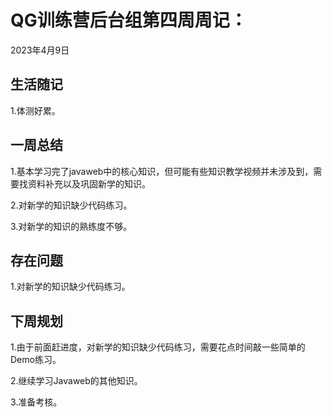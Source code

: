 # QG训练营后台组第四周周记：
2023年4月9日

## 生活随记

1.体测好累。

## 一周总结

1.基本学习完了javaweb中的核心知识，但可能有些知识教学视频并未涉及到，需要找资料补充以及巩固新学的知识。

2.对新学的知识缺少代码练习。

3.对新学的知识的熟练度不够。

## 存在问题

1.对新学的知识缺少代码练习。

## 下周规划

1.由于前面赶进度，对新学的知识缺少代码练习，需要花点时间敲一些简单的Demo练习。

2.继续学习Javaweb的其他知识。

3.准备考核。
